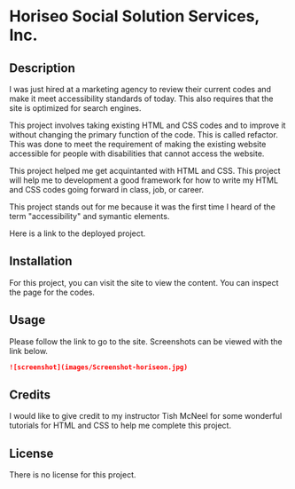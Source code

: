# Horiseo Social Solution Services, Inc.

## Description

I was just hired at a marketing agency to review their current codes and make it meet accessibility standards of today. This also requires that the site is optimized for search engines. 

This project involves taking existing HTML and CSS codes and to improve it without changing the primary function of the code. This is called refactor. This was done to meet the requirement of making the existing website accessible for people with disabilities that cannot access the website. 

This project helped me get acquintanted with HTML and CSS. This project will help me to development a good framework for how to write my HTML and CSS codes going forward in class, job, or career. 

This project stands out for me because it was the first time I heard of the term "accessibility" and symantic elements. 

Here is a link to the deployed project. 

<link>

## Installation

For this project, you can visit the site to view the content. You can inspect the page for the codes. 
## Usage
Please follow the link to go to the site. Screenshots can be viewed with the link below. 

```md
![screenshot](images/Screenshot-horiseon.jpg)
```
## Credits

I would like to give credit to my instructor Tish McNeel for some wonderful tutorials for HTML and CSS to help me complete this project. 

## License

There is no license for this project. 
